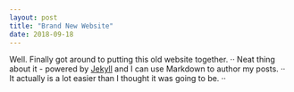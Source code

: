 ```yaml
---
layout: post
title: "Brand New Website"
date: 2018-09-18
---
```


Well. Finally got around to putting this old website together. ··
Neat thing about it - powered by [Jekyll](http://jekyllrb.com) and I can use Markdown to author my posts. ··
It actually is a lot easier than I thought it was going to be. ··
